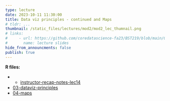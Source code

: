 ```yaml
---
type: lecture
date: 2023-10-11 11:30:00
title: Data viz principles - continued and Maps
# tldr: ...
thumbnail: /static_files/lectures/mod2/mod2_lec_thumnail.png
# links:
#     - url: https://github.com/coredatascience-fa23/BST219/blob/main/00_course_introduction/Lecture_01.pdf
#       name: lecture slides
hide_from_announcments: false
publish: true
---
```

**R files:**
- - [instructor-recap-notes-lec14](https://github.com/coredatascience-fa23/BST219/blob/main/instructor_lecture-recap-notes/instructor_notes_lec14.R)
- [03-dataviz-principles](hhttps://github.com/coredatascience-fa23/BST219/blob/main/03_data_visualization/03-dataviz-principles.Rmd)
- [04-maps](https://github.com/coredatascience-fa23/BST219/blob/main/03_data_visualization/04-maps.Rmd)


